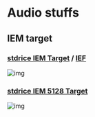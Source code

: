 # Audio stuffs

## IEM target
### [stdrice IEM Target](stdrice%20IEM.txt) / [IEF](stdrice%20IEM%20IEF.txt)
![img](https://files.catbox.moe/71p9g6.png)

### [stdrice IEM 5128 Target](stdrice%20IEM%205128.txt)
![img](https://files.catbox.moe/vcp3rn.png)